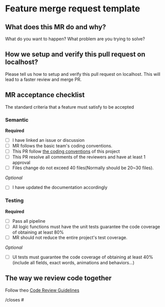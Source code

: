 # Feature merge request template

## What does this MR do and why?

What do you want to happen? What problem are you trying to solve?

## How we setup and verify this pull request on localhost?
Please tell us how to setup and verify this pull request on localhost. This will lead to a faster review and merge PR.

## MR acceptance checklist
The standard criteria that a feature must satisfy to be accepted


### Semantic

**Required**

- [ ] I have linked an issue or discussion
- [ ] MR follows the basic team's coding conventions.
- [ ] This PR follow [the coding conventions](../../docs/CODING_CONVENTION.md) of this project
- [ ] This PR resolve all comments of the reviewers and have at least 1 approval
- [ ] Files change do not exceed 40 files(Normally should be 20~30 files). 

*Optional*
- [ ] I have updated the documentation accordingly

### Testing

**Required**
- [ ] Pass all pipeline
- [ ] All logic functions must have the unit tests guarantee the code coverage of obtaining at least 80%
- [ ] MR should not reduce the entire project's test coverage.

*Optional*

- [ ] UI tests must guarantee the code coverage of obtaining at least 40%(include all fields, exact words, animations and behaviors...)

## The way we review code together

Follow theo [Code Review Guidelines]()

/closes #
